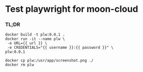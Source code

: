 # Test playwright for moon-cloud

### TL;DR
```
docker build -t plw:0.0.1 .
docker run -it --name plw \
 -e URL={{ url }} \
 -e CREDENTIALS="{{ username }}:{{ password }}" \
plw:0.0.1

docker cp plw:/usr/app/screenshot.png ./
docker rm plw
```
